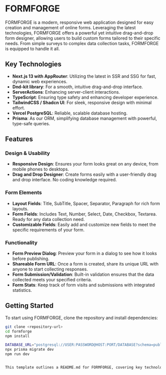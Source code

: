 # FORMFORGE

FORMFORGE is a modern, responsive web application designed for easy creation and management of online forms. Leveraging the latest technologies, FORMFORGE offers a powerful yet intuitive drag-and-drop form designer, allowing users to build custom forms tailored to their specific needs. From simple surveys to complex data collection tasks, FORMFORGE is equipped to handle it all.

## Key Technologies

- **Next.js 13 with AppRouter**: Utilizing the latest in SSR and SSG for fast, dynamic web experiences.
- **Dnd-kit library**: For a smooth, intuitive drag-and-drop interface.
- **ServerActions**: Enhancing server-client interactions.
- **TypeScript**: Ensuring type safety and enhancing developer experience.
- **TailwindCSS / Shadcn UI**: For sleek, responsive design with minimal effort.
- **Vercel PostgreSQL**: Reliable, scalable database hosting.
- **Prisma**: As our ORM, simplifying database management with powerful, type-safe queries.

## Features

### Design & Usability
- **Responsive Design**: Ensures your form looks great on any device, from mobile phones to desktops.
- **Drag and Drop Designer**: Create forms easily with a user-friendly drag and drop interface. No coding knowledge required.

### Form Elements
- **Layout Fields**: Title, SubTitle, Spacer, Separator, Paragraph for rich form layouts.
- **Form Fields**: Includes Text, Number, Select, Date, Checkbox, Textarea. Ready for any data collection need.
- **Customizable Fields**: Easily add and customize new fields to meet the specific requirements of your form.

### Functionality
- **Form Preview Dialog**: Preview your form in a dialog to see how it looks before publishing.
- **Shareable Form URL**: Once a form is created, share its unique URL with anyone to start collecting responses.
- **Form Submission/Validation**: Built-in validation ensures that the data collected meets your specified criteria.
- **Form Stats**: Keep track of form visits and submissions with integrated statistics.

## Getting Started

To start using FORMFORGE, clone the repository and install dependencies:

```bash
git clone <repository-url>
cd formforge
npm install

DATABASE_URL="postgresql://USER:PASSWORD@HOST:PORT/DATABASE?schema=public"
npx prisma migrate dev
npm run dev


This template outlines a README.md for FORMFORGE, covering key technologies, features, getting started instructions, contribution guidelines, and acknowledgements. Adjust the repository URL and any specific installation or configuration instructions based on your project's setup.
